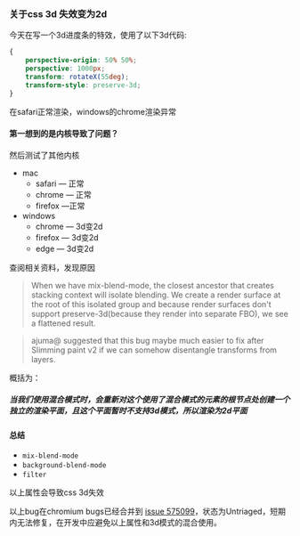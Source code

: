### 关于css 3d 失效变为2d

今天在写一个3d进度条的特效，使用了以下3d代码:

```scss
{
  	perspective-origin: 50% 50%;	
  	perspective: 1000px;
    transform: rotateX(55deg);
    transform-style: preserve-3d;
}
```

在safari正常渲染，windows的chrome渲染异常

#### 第一想到的是内核导致了问题？

然后测试了其他内核

- mac
  - safari — 正常
  - chrome — 正常
  - firefox —正常
- windows
  - chrome — 3d变2d
  - firefox — 3d变2d
  - edge — 3d变2d

查阅相关资料，发现原因

> When we have mix-blend-mode, the closest ancestor that creates stacking context will isolate blending. We create a render surface at the root of this isolated group and because render surfaces don't support preserve-3d(because they render into separate FBO), we see a flattened result.

> ajuma@ suggested that this bug maybe much easier to fix after Slimming paint v2 if we can somehow disentangle transforms from layers.

概括为：

##### 当我们使用混合模式时，会重新对这个使用了混合模式的元素的根节点处创建一个独立的渲染平面，且这个平面暂时不支持3d模式，所以渲染为2d平面



#### 总结

- `mix-blend-mode`
- `background-blend-mode`
- `filter`

以上属性会导致css 3d失效

以上bug在chromium bugs已经合并到 [issue 575099](https://bugs.chromium.org/p/chromium/issues/detail?id=575099)，状态为Untriaged，短期内无法修复，在开发中应避免以上属性和3d模式的混合使用。





